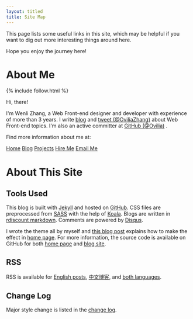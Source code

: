 ```yaml
---
layout: titled
title: Site Map
---
```


This page lists some useful links in this site, which may be helpful if you want to dig out more interesting things around here.

Hope you enjoy the journey here!

# About Me

<p class="no-indent">
{% include follow.html %}
</p>

Hi, there!

I'm Wenli Zhang, a Web Front-end designer and developer with experience of more than 3 years. I write <a href="{{ site.url }}" target="_blank" onclick="_gaq.push(['_trackEvent', 'ToBlog', 'InSiteMap', 'btn']);">blog</a> and <a href="https://twitter.com/OviliaZhang" target="_blank" onclick="_gaq.push(['_trackEvent', 'ToLink', 'InSiteMap', 'Twitter']);">tweet (@OviliaZhang)</a> about Web Front-end topics. I'm also an active committer at <a href="https://github.com/Ovilia" target="_blank" onclick="_gaq.push(['_trackEvent', 'ToGihHub', 'InSiteMap', 'aboutMe']);">GitHub (@Ovilia)</a> .

Find more information about me at:

<a class="button" href="http://zhangwenli.com/#ovilia-home" target="_blank" onclick="_gaq.push(['_trackEvent', 'ToHome', 'InSiteMap', 'home']);">Home</a>
<a class="button" href="{{ site.url }}" target="_blank" onclick="_gaq.push(['_trackEvent', 'ToBlog', 'InSiteMap', 'btn']);">Blog</a>
<a class="button" href="http://zhangwenli.com/#projects" target="_blank" onclick="_gaq.push(['_trackEvent', 'ToHome', 'InSiteMap', 'projects']);">Projects</a>
<a class="button" href="http://zhangwenli.com/#hire-me" target="_blank" onclick="_gaq.push(['_trackEvent', 'ToHome', 'InSiteMap', 'hireMe']);">Hire Me</a>
<a class="button" href="mailto:me@zhangwenli.com" target="_blank" onclick="_gaq.push(['_trackEvent', 'ToHome', 'InSiteMap', 'email']);">Email Me</a>

# About This Site

## Tools Used

This blog is built with <a href="http://jekyllrb.com" target="_blank" onclick="_gaq.push(['_trackEvent', 'ToLink', 'InSiteMap', 'Jekyll']);">Jekyll</a> and hosted on <a href="https://github.com" target="_blank" onclick="_gaq.push(['_trackEvent', 'ToLink', 'InSiteMap', 'GitHub']);">GitHub</a>. CSS files are preprocessed from <a href="http://sass-lang.com/" target="_blank" onclick="_gaq.push(['_trackEvent', 'ToLink', 'InSiteMap', 'SASS']);">SASS</a> with the help of <a href="http://koala-app.com/" target="_blank" onclick="_gaq.push(['_trackEvent', 'ToLink', 'InSiteMap', 'Koala']);">Koala</a>. Blogs are written in <a href="https://github.com/davidfstr/rdiscount" target="_blank" onclick="_gaq.push(['_trackEvent', 'ToLink', 'InSiteMap', 'rdiscount']);">rdiscount markdown</a>. Comments are powered by <a href="http://koala-app.com/" target="_blank" onclick="_gaq.push(['_trackEvent', 'ToLink', 'InSiteMap', 'Disqus']);">Disqus</a>.

I wrote the theme all by myself and <a href="/blog/2013/10/19/how-i-made-this-site/" target="_blank" onclick="_gaq.push(['_trackEvent', 'ToPost', 'InSiteMap', '/blog/2013/10/19/how-i-made-this-site/']);">this blog post</a> explains how to make the effect in <a href="http://zhangwenli.com" target="_blank" onclick="_gaq.push(['_trackEvent', 'ToHome', 'InSiteMap', '/']);">home page</a>. For more information, the source code is available on GitHub for both <a href="https://github.com/Ovilia/ovilia.github.io" target="_blank" onclick="_gaq.push(['_trackEvent', 'ToGitHub', 'InSiteMap', 'ovilia.github.io']);">home page</a> and <a href="https://github.com/Ovilia/blog/tree/gh-pages" target="_blank" onclick="_gaq.push(['_trackEvent', 'ToGitHub', 'InSiteMap', 'blog']);">blog site</a>.

## RSS

RSS is available for <a href="{{ site.url }}/feed-en.xml" target="_blank" title="RSS of Wenli Zhang" target="_blank" onclick="_gaq.push(['_trackEvent', 'ToRss', 'EnRss', window.location.pathname]);">English posts</a>, <a href="{{ site.url }}/feed-cn.xml" target="_blank" title="RSS of Wenli Zhang" target="_blank" onclick="_gaq.push(['_trackEvent', 'ToRss', 'CnRss', window.location.pathname]);">中文博客</a>, and <a href="{{ site.url }}/feed.xml" target="_blank" title="RSS of Wenli Zhang" target="_blank" onclick="_gaq.push(['_trackEvent', 'ToRss', 'AllRss', window.location.pathname]);">both languages</a>.

## Change Log

Major style change is listed in the <a href="{{ site.url }}/meta/log" target="_blank" onclick="_gaq.push(['_trackEvent', 'ToLog', 'InSiteMap', window.location.pathname]);">change log</a>.
